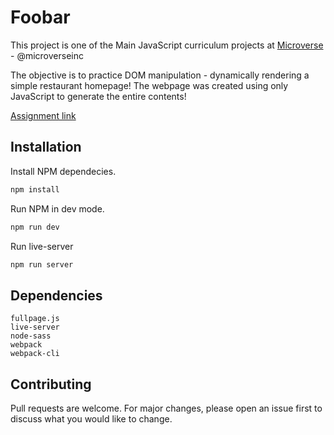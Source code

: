 # Foobar

This project is one of the Main JavaScript curriculum projects at [Microverse](https://https://www.microverse.org/) - @microverseinc

The objective is to practice DOM manipulation - dynamically rendering a simple restaurant homepage! The webpage was created using only JavaScript to generate the entire contents!

[Assignment link](https://www.theodinproject.com/courses/javascript/lessons/restaurant-page)

## Installation

Install NPM dependecies.

```bash
npm install
```

Run NPM in dev mode.

```bash
npm run dev
```

Run live-server

```bash
npm run server
```

## Dependencies

```
fullpage.js
live-server
node-sass
webpack
webpack-cli
```

## Contributing
Pull requests are welcome. For major changes, please open an issue first to discuss what you would like to change.